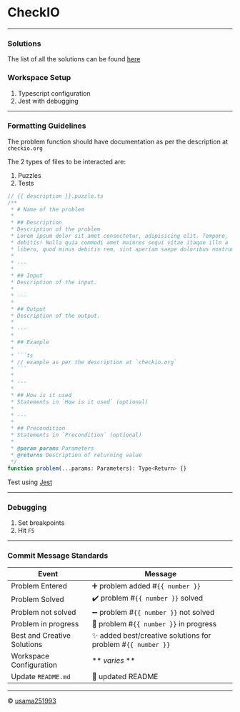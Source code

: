 # CheckIO

---

### Solutions

The list of all the solutions can be found [here](documents/solutions.md)

### Workspace Setup

1. Typescript configuration
2. Jest with debugging

---

### Formatting Guidelines

The problem function should have documentation as per the description at `checkio.org`

The 2 types of files to be interacted are:
1. Puzzles
2. Tests

```ts
// {{ description }}.puzzle.ts
/**
 * # Name of the problem
 *
 * ## Description
 * Description of the problem
 * Lorem ipsum dolor sit amet consectetur, adipisicing elit. Tempore,
 * debitis! Nulla quia commodi amet maiores sequi vitae itaque illo a
 * libero, quod minus debitis rem, sint aperiam saepe doloribus nostrum?
 *
 * ---
 *
 * ## Input
 * Description of the input.
 *
 * ---
 *
 * ## Output
 * Description of the output.
 *
 * ---
 *
 * ## Example
 *
 * ```ts
 * // example as per the description at `checkio.org`
 * ```
 *
 * ---
 *
 * ## How is it used
 * Statements in `How is it used` (optional)
 *
 * ---
 * 
 * ## Precondition
 * Statements in `Precondition` (optional) 
 * 
 * @param params Parameters
 * @returns Description of returning value
 */
function problem(...params: Parameters): Type<Return> {}
```

Test using [Jest](https://jestjs.io/)

---

### Debugging

1. Set breakpoints
2. Hit `F5`

---

### Commit Message Standards

| Event                       | Message                                                     |
| --------------------------- | ----------------------------------------------------------- |
| Problem Entered             | ➕ problem added #`{{ number }}`                             |
| Problem Solved              | ✔️ problem #`{{ number }}` solved                            |
| Problem not solved          | ➖ problem #`{{ number }}` not solved                        |
| Problem in progress         | 🚧 problem #`{{ number }}` in progress                       |
| Best and Creative Solutions | ✨ added best/creative solutions for problem #`{{ number }}` |
| Workspace Configuration     | ** *varies* **                                              |
| Update `README.md`          | 📝 updated README                                            |

---

©️ [usama251993](https://github.com/usama251993)
